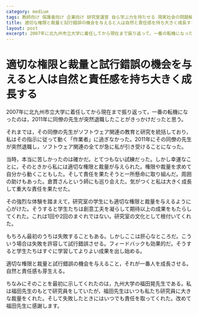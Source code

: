 ```yaml
---
category: medium
tags: 教師向け 保護者向け 企業向け 研究室運営 自ら学ぶ力を持たせる 現実社会の問題解決の経験を積ませる 学習意欲
title: 適切な権限と裁量と試行錯誤の機会を与えると人は自然と責任感を持ち大きく成長する
layout: post
excerpt: 2007年に北九州市立大学に着任してから現在まで振り返って，一番の転機になったのは，2011年に同僚の先生が突然退職したことがきっかけだったと思う。
---
```

# 適切な権限と裁量と試行錯誤の機会を与えると人は自然と責任感を持ち大きく成長する

2007年に北九州市立大学に着任してから現在まで振り返って，一番の転機になったのは，2011年に同僚の先生が突然退職したことがきっかけだったと思う。

それまでは，その同僚の先生がソフトウェア関連の教育と研究を統括しており，私はその指示に従って動く「作業者」に過ぎなかった。2011年にその同僚の先生が突然退職し，ソフトウェア関連の全てが急に私が引き受けることになった。

当時，本当に苦しかったのは確かだ。とてつもない試練だった。しかし幸運なことに，そのときから私には適切な権限と裁量が与えられた。権限や裁量を求めて自分から動くこともした。そして責任を果たそうと一所懸命に取り組んだ。周囲の助けもあった。倉貫さんという師にも巡り会えた。気がつくと私は大きく成長して重大な責任を果たせた。

その強烈な体験を踏まえて，研究室の学生にも適切な権限と裁量を与えるように心がけた。そうすると学生たちは創意工夫を凝らして期待以上の成果をもたらしてくれた。これは1回や2回のまぐれではない。研究室の文化として根付いてくれた。

もちろん最初のうちは失敗することもある。しかしここは肝心なところだ。こういう場合は失敗を許容して試行錯誤させる。フィードバックも効果的だ。そうすると学生たちはすぐに学習してよりよい成果を出し始める。

適切な権限と裁量と試行錯誤の機会を与えること，それが一番人を成長させる。自然と責任感も芽生える。

ちなみにそのことを最初に示してくれたのは，九州大学の福田晃先生である。私は福田先生のもとで研究員をしていたが，福田先生はいつも私たち研究員に大きな裁量をくれた。そして失敗したときにはいつでも責任を取ってくれた。改めて福田先生に感謝します。
